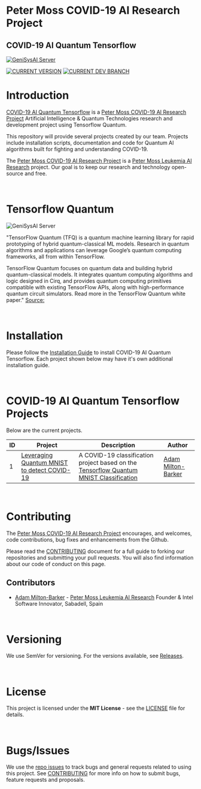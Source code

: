 # Peter Moss COVID-19 AI Research Project

## COVID-19 AI Quantum Tensorflow

[![GeniSysAI Server](Media/Images/covid-19-ai-research-qtf.png)](https://github.com/COVID-19-AI-Research-Project/COVID19-AI-Quantum-Tensorflow)

[![CURRENT VERSION](https://img.shields.io/badge/CURRENT%20VERSION-0.0.0-blue.svg)](https://github.com/COVID-19-AI-Research-Project/COVID19-AI-Quantum-Tensorflow/tree/0.0.0) [![CURRENT DEV BRANCH](https://img.shields.io/badge/CURRENT%20DEV%20BRANCH-0.1.0-blue.svg)](https://github.com/COVID-19-AI-Research-Project/COVID19-AI-Quantum-Tensorflow/tree/0.1.0)

# Introduction
[COVID-19 AI Quantum Tensorflow](https://github.com/COVID-19-AI-Research-Project/COVID19-AI-Quantum-Tensorflow "COVID-19 AI Quantum Tensorflow") is a [Peter Moss COVID-19 AI Research Project](https://github.com/COVID-19-AI-Research-Project "Peter Moss COVID-19 AI Research Project") Artificial Intelligence & Quantum Technologies research and development project using Tensorflow Quantum.

This repository will provide several projects created by our team. Projects include installation scripts, documentation and code for Quantum AI algorithms built for fighting and understanding COVID-19.

The [Peter Moss COVID-19 AI Research Project](https://github.com/COVID-19-AI-Research-Project "Peter Moss COVID-19 AI Research Project") is a [Peter Moss Leukemia AI Research](https://github.com/COVID-19-AI-Research-Project "Peter Moss Leukemia AI Research") project. Our goal is to keep our research and technology open-source and free.

&nbsp;

# Tensorflow Quantum

![GeniSysAI Server](Media/Images/tensorflow-quantum.jpg)

"TensorFlow Quantum (TFQ) is a quantum machine learning library for rapid prototyping of hybrid quantum-classical ML models. Research in quantum algorithms and applications can leverage Google’s quantum computing frameworks, all from within TensorFlow.

TensorFlow Quantum focuses on quantum data and building hybrid quantum-classical models. It integrates quantum computing algorithms and logic designed in Cirq, and provides quantum computing primitives compatible with existing TensorFlow APIs, along with high-performance quantum circuit simulators. Read more in the TensorFlow Quantum white paper." [Source:](https://www.tensorflow.org/quantum "Source")

&nbsp;

# Installation
Please follow the [Installation Guide](Documentation/Installation/Installation.md "Installation Guide") to install COVID-19 AI Quantum Tensorflow. Each project shown below may have it's own additional installation guide.

&nbsp;

# COVID-19 AI Quantum Tensorflow Projects

Below are the current projects.

|ID | Project | Description | Author |
|---|---------|-------------|--------|
| 1 | [Leveraging Quantum MNIST to detect COVID-19](Projects/1 "Leveraging Quantum MNIST to detect COVID-19") | A COVID-19 classification project based on the [Tensorflow Quantum](https://www.tensorflow.org/quantum "Tensorflow Quantum") [MNIST Classification](https://www.tensorflow.org/quantum/tutorials/mnist "MNIST Classification") | [Adam Milton-Barker](https://www.leukemiaresearchassociation.ai/team/adam-milton-barker "Adam Milton-Barker") |

&nbsp;

# Contributing

The [Peter Moss COVID-19 AI Research Project](https://github.com/COVID-19-AI-Research-Project "Peter Moss COVID-19 AI Research Project") encourages, and welcomes, code contributions, bug fixes and enhancements from the Github.

Please read the [CONTRIBUTING](CONTRIBUTING.md "CONTRIBUTING") document for a full guide to forking our repositories and submitting your pull requests. You will also find information about our code of conduct on this page.

## Contributors

- [Adam Milton-Barker](https://www.leukemiaresearchassociation.ai/team/adam-milton-barker "Adam Milton-Barker") - [Peter Moss Leukemia AI Research](https://www.leukemiaresearchassociation.ai "Peter Moss Leukemia AI Research") Founder & Intel Software Innovator, Sabadell, Spain

&nbsp;

# Versioning

We use SemVer for versioning. For the versions available, see [Releases](releases "Releases").

&nbsp;

# License

This project is licensed under the **MIT License** - see the [LICENSE](LICENSE "LICENSE") file for details.

&nbsp;

# Bugs/Issues

We use the [repo issues](issues "repo issues") to track bugs and general requests related to using this project. See [CONTRIBUTING](CONTRIBUTING.md "CONTRIBUTING") for more info on how to submit bugs, feature requests and proposals.